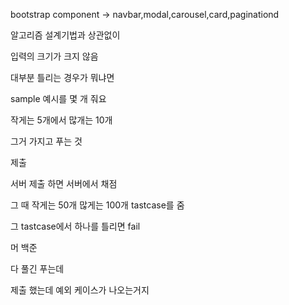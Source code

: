 bootstrap component -> navbar,modal,carousel,card,paginationd



알고리즘 설계기법과 상관없이

입력의 크기가 크지 않음 

대부분 틀리는 경우가 뭐냐면

sample 예시를 몇 개 줘요

작게는 5개에서 많개는 10개

그거 가지고 푸는 것

제출

서버 제출 하면 서버에서 채점

그 때 작게는 50개 많게는 100개 tastcase를 줌

그 tastcase에서 하나를 틀리면 fail

머 백준

다 풀긴 푸는데

제출 했는데 예외 케이스가 나오는거지